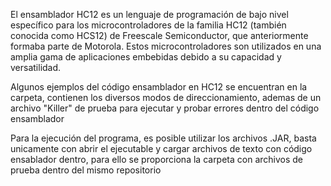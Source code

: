 El ensamblador HC12 es un lenguaje de programación de bajo nivel específico para los microcontroladores de la familia HC12 (también conocida como HCS12) de Freescale Semiconductor, que anteriormente formaba parte de Motorola. 
Estos microcontroladores son utilizados en una amplia gama de aplicaciones embebidas debido a su capacidad y versatilidad.

Algunos ejemplos del código ensamblador en HC12 se encuentran en la carpeta, contienen los diversos modos de direccionamiento, ademas de un archivo "Killer" de prueba para ejecutar y probar errores dentro del código ensamblador 

Para la ejecución del programa, es posible utilizar los archivos .JAR, basta unicamente con abrir el ejecutable y cargar archivos de texto con código ensablador dentro, para ello se proporciona la carpeta con archivos de prueba dentro del mismo repositorio 
